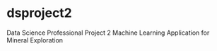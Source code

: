 # dsproject2
Data Science Professional Project 2
Machine Learning Application for Mineral Exploration
